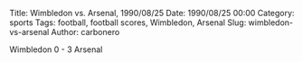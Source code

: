 Title: Wimbledon vs. Arsenal, 1990/08/25
Date: 1990/08/25 00:00
Category: sports
Tags: football, football scores, Wimbledon, Arsenal
Slug: wimbledon-vs-arsenal
Author: carbonero


Wimbledon 0 - 3 Arsenal
